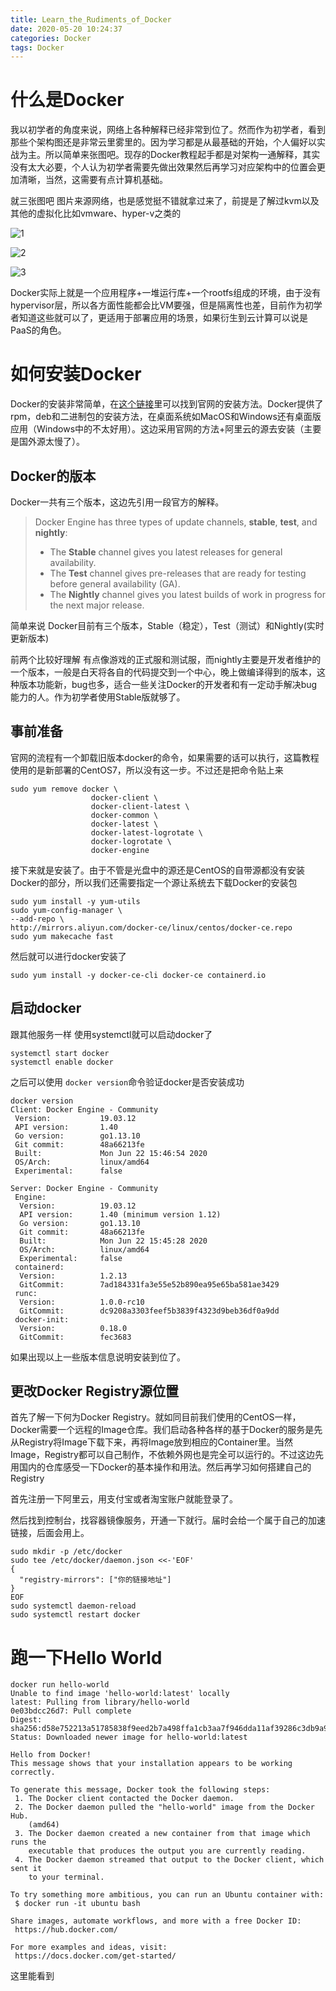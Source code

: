 ```yaml
---
title: Learn_the_Rudiments_of_Docker
date: 2020-05-20 10:24:37
categories: Docker
tags: Docker
---
```


# 什么是Docker

我以初学者的角度来说，网络上各种解释已经非常到位了。然而作为初学者，看到那些个架构图还是非常云里雾里的。因为学习都是从最基础的开始，个人偏好以实战为主。所以简单来张图吧。现存的Docker教程起手都是对架构一通解释，其实没有太大必要，个人认为初学者需要先做出效果然后再学习对应架构中的位置会更加清晰，当然，这需要有点计算机基础。

<!---more---->

就三张图吧 图片来源网络，也是感觉挺不错就拿过来了，前提是了解过kvm以及其他的虚拟化比如vmware、hyper-v之类的

![1](Learn-the-Rudiments-of-Docker/1.jpg)



![2](Learn-the-Rudiments-of-Docker/2.jpg)

![3](Learn-the-Rudiments-of-Docker/3.jpg)

Docker实际上就是一个应用程序+一堆运行库+一个rootfs组成的环境，由于没有hypervisor层，所以各方面性能都会比VM要强，但是隔离性也差，目前作为初学者知道这些就可以了，更适用于部署应用的场景，如果衍生到云计算可以说是PaaS的角色。



# 如何安装Docker

Docker的安装非常简单，在[这个链接](https://docs.docker.com/get-docker/)里可以找到官网的安装方法。Docker提供了rpm，deb和二进制包的安装方法，在桌面系统如MacOS和Windows还有桌面版应用（Windows中的不太好用）。这边采用官网的方法+阿里云的源去安装（主要是国外源太慢了）。

## Docker的版本



Docker一共有三个版本，这边先引用一段官方的解释。



>Docker Engine has three types of update channels, **stable**, **test**, and **nightly**:
>
>- The **Stable** channel gives you latest releases for general availability.
>- The **Test** channel gives pre-releases that are ready for testing before general availability (GA).
>- The **Nightly** channel gives you latest builds of work in progress for the next major release.

简单来说 Docker目前有三个版本，Stable（稳定），Test（测试）和Nightly(实时更新版本)



前两个比较好理解 有点像游戏的正式服和测试服，而nightly主要是开发者维护的一个版本，一般是白天将各自的代码提交到一个中心，晚上做编译得到的版本，这种版本功能新，bug也多，适合一些关注Docker的开发者和有一定动手解决bug能力的人。作为初学者使用Stable版就够了。



## 事前准备

官网的流程有一个卸载旧版本docker的命令，如果需要的话可以执行，这篇教程使用的是新部署的CentOS7，所以没有这一步。不过还是把命令贴上来

```Shell
sudo yum remove docker \
                  docker-client \
                  docker-client-latest \
                  docker-common \
                  docker-latest \
                  docker-latest-logrotate \
                  docker-logrotate \
                  docker-engine
```



接下来就是安装了。由于不管是光盘中的源还是CentOS的自带源都没有安装Docker的部分，所以我们还需要指定一个源让系统去下载Docker的安装包

```shell
sudo yum install -y yum-utils
sudo yum-config-manager \
--add-repo \
http://mirrors.aliyun.com/docker-ce/linux/centos/docker-ce.repo
sudo yum makecache fast
```



然后就可以进行docker安装了

```shell
sudo yum install -y docker-ce-cli docker-ce containerd.io
```



## 启动docker

跟其他服务一样 使用systemctl就可以启动docker了

```shell
systemctl start docker
systemctl enable docker
```

之后可以使用 `docker version`命令验证docker是否安装成功

```
docker version
Client: Docker Engine - Community
 Version:           19.03.12
 API version:       1.40
 Go version:        go1.13.10
 Git commit:        48a66213fe
 Built:             Mon Jun 22 15:46:54 2020
 OS/Arch:           linux/amd64
 Experimental:      false

Server: Docker Engine - Community
 Engine:
  Version:          19.03.12
  API version:      1.40 (minimum version 1.12)
  Go version:       go1.13.10
  Git commit:       48a66213fe
  Built:            Mon Jun 22 15:45:28 2020
  OS/Arch:          linux/amd64
  Experimental:     false
 containerd:
  Version:          1.2.13
  GitCommit:        7ad184331fa3e55e52b890ea95e65ba581ae3429
 runc:
  Version:          1.0.0-rc10
  GitCommit:        dc9208a3303feef5b3839f4323d9beb36df0a9dd
 docker-init:
  Version:          0.18.0
  GitCommit:        fec3683
```

如果出现以上一些版本信息说明安装到位了。

## 更改Docker Registry源位置

首先了解一下何为Docker Registry。就如同目前我们使用的CentOS一样，Docker需要一个远程的Image仓库。我们启动各种各样的基于Docker的服务是先从Registry将Image下载下来，再将Image放到相应的Container里。当然Image，Registry都可以自己制作，不依赖外网也是完全可以运行的。不过这边先用国内的仓库感受一下Docker的基本操作和用法。然后再学习如何搭建自己的Registry

首先注册一下阿里云，用支付宝或者淘宝账户就能登录了。



然后找到控制台，找容器镜像服务，开通一下就行。届时会给一个属于自己的加速链接，后面会用上。

```shell
sudo mkdir -p /etc/docker
sudo tee /etc/docker/daemon.json <<-'EOF'
{
  "registry-mirrors": ["你的链接地址"]
}
EOF
sudo systemctl daemon-reload
sudo systemctl restart docker
```

# 跑一下Hello World

```shell
docker run hello-world
Unable to find image 'hello-world:latest' locally
latest: Pulling from library/hello-world
0e03bdcc26d7: Pull complete 
Digest: sha256:d58e752213a51785838f9eed2b7a498ffa1cb3aa7f946dda11af39286c3db9a9
Status: Downloaded newer image for hello-world:latest

Hello from Docker!
This message shows that your installation appears to be working correctly.

To generate this message, Docker took the following steps:
 1. The Docker client contacted the Docker daemon.
 2. The Docker daemon pulled the "hello-world" image from the Docker Hub.
    (amd64)
 3. The Docker daemon created a new container from that image which runs the
    executable that produces the output you are currently reading.
 4. The Docker daemon streamed that output to the Docker client, which sent it
    to your terminal.

To try something more ambitious, you can run an Ubuntu container with:
 $ docker run -it ubuntu bash

Share images, automate workflows, and more with a free Docker ID:
 https://hub.docker.com/

For more examples and ideas, visit:
 https://docs.docker.com/get-started/
```



这里能看到